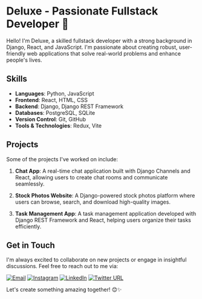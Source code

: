# Deluxe - Passionate Fullstack Developer 🚀

Hello! I'm Deluxe, a skilled fullstack developer with a strong background in Django, React, and JavaScript. I'm passionate about creating robust, user-friendly web applications that solve real-world problems and enhance people's lives.

## Skills
- **Languages**: Python, JavaScript
- **Frontend**: React, HTML, CSS
- **Backend**: Django, Django REST Framework
- **Databases**: PostgreSQL, SQLite
- **Version Control**: Git, GitHub
- **Tools & Technologies**: Redux, Vite

## Projects
Some of the projects I've worked on include:

1. **Chat App**: A real-time chat application built with Django Channels and React, allowing users to create chat rooms and communicate seamlessly.

2. **Stock Photos Website**: A Django-powered stock photos platform where users can browse, search, and download high-quality images.

3. **Task Management App**: A task management application developed with Django REST Framework and React, helping users organize their tasks efficiently.

## Get in Touch
I'm always excited to collaborate on new projects or engage in insightful discussions. Feel free to reach out to me via:

[![Email](https://img.shields.io/badge/-deluxesande%40gmail.com-c14438?style=flat-square&logo=Gmail&logoColor=white)](mailto:deluxesande@gmail.com)
[![Instagram](https://img.shields.io/badge/-deluxecreates-E4405F?style=flat-square&logo=Instagram&logoColor=white)](https://www.instagram.com/deluxecreates)
[![LinkedIn](https://img.shields.io/badge/-Deluxe%20Sande-0077B5?style=flat-square&logo=Linkedin&logoColor=white)](https://www.linkedin.com/in/deluxe-sande-455384295)
[![Twitter URL](https://img.shields.io/twitter/url?style=flat-square&logo=twitter&logoColor=white&url=https://twitter.com/SandeDeluxe)](https://twitter.com/SandeDeluxe)

Let's create something amazing together! 😊✨
